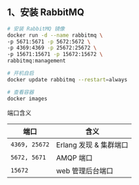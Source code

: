 ## 1、安装 RabbitMQ

```bash
# 安装 RabbitMQ 镜像
docker run -d --name rabbitmq \
-p 5671:5671 -p 5672:5672 \
-p 4369:4369 -p 25672:25672 \
-p 15671:15671 -p 15672:15672 \
rabbitmq:management 

# 开机自启
docker update rabbitmq --restart=always

# 查看容器
docker images
```

端口含义

| 端口          | 含义                   |
| ------------- | ---------------------- |
| `4369, 25672` | Erlang 发现 & 集群端口 |
| `5672, 5671`  | AMQP 端口              |
| `15672`       | web 管理后台端口       |

